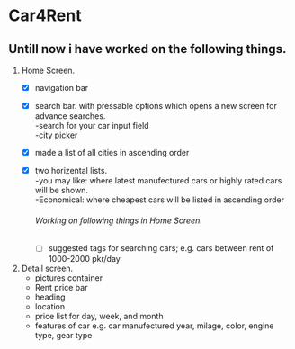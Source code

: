 # Car4Rent
## Untill now i have worked on the following things.

1. Home Screen.  
   - [x] navigation bar  
   - [x] search bar. with pressable options which opens a new screen for advance searches.  
   -search for your car input field  
   -city picker
   - [x] made a list of all cities in ascending order 
   - [x] two horizental lists.  
     -you may like: where latest manufectured cars or highly rated cars will be shown.  
     -Economical: where cheapest cars will be listed in ascending order
     
     ###### Working on following things in Home Screen.  
     - [ ] suggested tags for searching cars; e.g. cars between rent of 1000-2000 pkr/day
2. Detail screen.  
    - pictures container
    - Rent price bar
    - heading
    - location
    - price list for day, week, and month
    - features of car e.g. car manufectured year, milage, color, engine type, gear type
 
